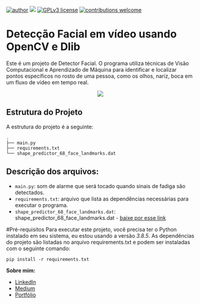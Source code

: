 [![author](https://img.shields.io/badge/author-juliocezar-red.svg)](https://www.linkedin.com/in/j%C3%BAlio-c%C3%A9zar-de-paula-0b64b8226) [![](https://img.shields.io/badge/python-3.7+-blue.svg)](https://www.python.org/downloads/release/python-365/) [![GPLv3 license](https://img.shields.io/badge/License-GPLv3-blue.svg)](http://perso.crans.org/besson/LICENSE.html) [![contributions welcome](https://img.shields.io/badge/contributions-welcome-brightgreen.svg?style=flat)](https://github.com/jcppaula/data_science/issues)

# Detecção Facial em vídeo usando OpenCV e Dlib

Este é um projeto de Detector Facial. O programa utiliza técnicas de Visão Computacional e Aprendizado de Máquina para identificar e localizar pontos específicos no rosto de uma pessoa, como os olhos, nariz, boca em um fluxo de vídeo em tempo real.

<p align="center">
  <img src="deteccao_facial_video.gif" >
</p>

## Estrutura do Projeto

A estrutura do projeto é a seguinte:
```
.
├── main.py
├── requirements.txt
└── shape_predictor_68_face_landmarks.dat
```

## Descrição dos arquivos:

* `main.py`: som de alarme que será tocado quando sinais de fadiga são detectados.
* `requirements.txt`: arquivo que lista as dependências necessárias para executar o programa.
*  `shape_predictor_68_face_landmarks.dat`: shape_predictor_68_face_landmarks.dat - [baixe por esse link](https://github.com/italojs/facial-landmarks-recognition/raw/master/shape_predictor_68_face_landmarks.dat)

#Pré-requisitos
Para executar este projeto, você precisa ter o Python instalado em seu sistema, eu estou usando a versão *3.8.5*. As dependências do projeto são listadas no arquivo requirements.txt e podem ser instaladas com o seguinte comando:

```
pip install -r requirements.txt
```






**Sobre mim:**
* [LinkedIn](https://www.linkedin.com/in/j%C3%BAlio-c%C3%A9zar-de-paula-0b64b8226/)
* [Medium](https://medium.com/@jcp.paula17)
* [Portfólio](https://github.com/jcppaula/Portfolio)
